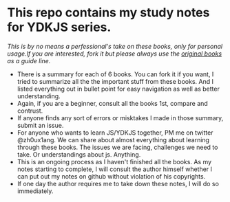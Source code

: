 # This repo contains my study notes for YDKJS series. 

*This is by no means a perfessional's take on these books, only for personal usage.If you are interested, fork it but please always use the [original books](https://github.com/getify/You-Dont-Know-JS) as a guide line.*

* There is a summary for each of 6 books. You can fork it if you want, I tried to summarize all the the important stuff from these books. And I listed everything out in bullet point for easy navigation as well as better understanding. 
* Again, if you are a beginner, consult all the books 1st, compare and contrust. 
* If anyone finds any sort of errors or misktakes I made in those summary, submit an issue.
* For anyone who wants to learn JS/YDKJS together, PM me on twitter @zh0ux1ang. We can share about almost everything about learning through these books. The issues we are facing, challenges we need to take. Or understandings about js. Anything. 
* This is an ongoing process as I haven't finished all the books. As my notes starting to complete, I will consult the author himself whether I can put out my notes on github without violation of his copyrights. 
* If one day the author requires me to take down these notes, I will do so immediately. 
